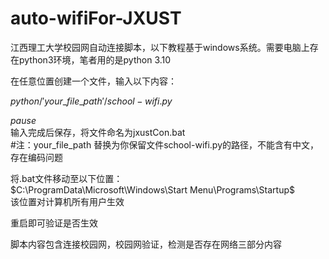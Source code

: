 # auto-wifiFor-JXUST
江西理工大学校园网自动连接脚本，以下教程基于windows系统。需要电脑上存在python3环境，笔者用的是python 3.10  

在任意位置创建一个文件，输入以下内容： 

$python /'your\_file\_path'/school-wifi.py$  

$pause$  
输入完成后保存，将文件命名为jxustCon.bat  
#注：your_file_path 替换为你保留文件school-wifi.py的路径，不能含有中文，存在编码问题  

将.bat文件移动至以下位置：  
$C:\ProgramData\Microsoft\Windows\Start Menu\Programs\Startup$    
该位置对计算机所有用户生效  

重启即可验证是否生效  

脚本内容包含连接校园网，校园网验证，检测是否存在网络三部分内容  
